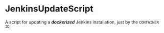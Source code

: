 # JenkinsUpdateScript
A script for updating a _**dockerized**_ Jenkins installation, just by the ``CONTAINER ID``
